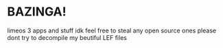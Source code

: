 # BAZINGA!
limeos 3 apps and stuff idk
feel free to steal any open source ones
please dont try to decompile my beutiful LEF files
